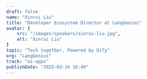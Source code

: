 ```yaml
---
draft: false
name: "Xinrui Liu"
title: "Developer Ecosystem Director at LangGenius"
avatar: {
    src: "/images/speakers/xinrui-liu.jpg",
    alt: "Xinrui Liu"
}
topic: "Tech together, Powered by Dify"
org: "LangGenius"
track: "ai-apps"
publishDate: "2025-03-14 16:49"
---
```

